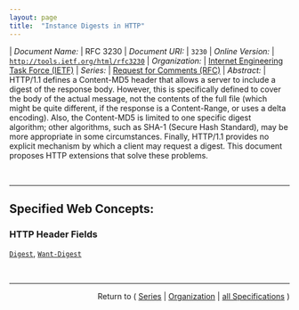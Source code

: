```yaml
---
layout: page
title:  "Instance Digests in HTTP"
---
```


| *Document Name:* | RFC 3230
| *Document URI:* | `3230`
| *Online Version:* | [`http://tools.ietf.org/html/rfc3230`](http://tools.ietf.org/html/rfc3230)
| *Organization:* | [Internet Engineering Task Force (IETF)](..  "List of specification series by this organization")
| *Series:* | [Request for Comments (RFC)](.  "List of specifications in this series")
| *Abstract:* | HTTP/1.1 defines a Content-MD5 header that allows a server to include a digest of the response body.  However, this is specifically defined to cover the body of the actual message, not the contents of the full file (which might be quite different, if the response is a Content-Range, or uses a delta encoding).  Also, the Content-MD5 is limited to one specific digest algorithm; other algorithms, such as SHA-1 (Secure Hash Standard), may be more appropriate in some circumstances.  Finally, HTTP/1.1 provides no explicit mechanism by which a client may request a digest.  This document proposes HTTP extensions that solve these problems.

<br/>
<hr/>

## Specified Web Concepts:

### HTTP Header Fields

[`Digest`](/concepts/http-header/Digest "The Digest message header field provides a message digest of the instance described by the message."), [`Want-Digest`](/concepts/http-header/Want-Digest "The Want-Digest message header field indicates the sender's desire to receive an instance digest on messages associated with the Request-URI.")



<br/>
<hr/>

<p style="text-align: right">Return to ( <a href="./">Series</a> | <a href="../">Organization</a> | <a href="../../">all Specifications</a> )</p>